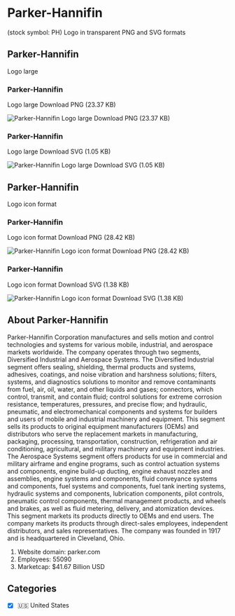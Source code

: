 # Parker-Hannifin
 (stock symbol: PH) Logo in transparent PNG and SVG formats

## Parker-Hannifin
 Logo large

### Parker-Hannifin
 Logo large Download PNG (23.37 KB)

![Parker-Hannifin
 Logo large Download PNG (23.37 KB)](/img/orig/PH_BIG-fd7cc534.png)

### Parker-Hannifin
 Logo large Download SVG (1.05 KB)

![Parker-Hannifin
 Logo large Download SVG (1.05 KB)](/img/orig/PH_BIG-53571508.svg)

## Parker-Hannifin
 Logo icon format

### Parker-Hannifin
 Logo icon format Download PNG (28.42 KB)

![Parker-Hannifin
 Logo icon format Download PNG (28.42 KB)](/img/orig/PH-b83efa54.png)

### Parker-Hannifin
 Logo icon format Download SVG (1.38 KB)

![Parker-Hannifin
 Logo icon format Download SVG (1.38 KB)](/img/orig/PH-55c123bb.svg)

## About Parker-Hannifin


Parker-Hannifin Corporation manufactures and sells motion and control technologies and systems for various mobile, industrial, and aerospace markets worldwide. The company operates through two segments, Diversified Industrial and Aerospace Systems. The Diversified Industrial segment offers sealing, shielding, thermal products and systems, adhesives, coatings, and noise vibration and harshness solutions; filters, systems, and diagnostics solutions to monitor and remove contaminants from fuel, air, oil, water, and other liquids and gases; connectors, which control, transmit, and contain fluid; control solutions for extreme corrosion resistance, temperatures, pressures, and precise flow; and hydraulic, pneumatic, and electromechanical components and systems for builders and users of mobile and industrial machinery and equipment. This segment sells its products to original equipment manufacturers (OEMs) and distributors who serve the replacement markets in manufacturing, packaging, processing, transportation, construction, refrigeration and air conditioning, agricultural, and military machinery and equipment industries. The Aerospace Systems segment offers products for use in commercial and military airframe and engine programs, such as control actuation systems and components, engine build-up ducting, engine exhaust nozzles and assemblies, engine systems and components, fluid conveyance systems and components, fuel systems and components, fuel tank inerting systems, hydraulic systems and components, lubrication components, pilot controls, pneumatic control components, thermal management products, and wheels and brakes, as well as fluid metering, delivery, and atomization devices. This segment markets its products directly to OEMs and end users. The company markets its products through direct-sales employees, independent distributors, and sales representatives. The company was founded in 1917 and is headquartered in Cleveland, Ohio.

1. Website domain: parker.com
2. Employees: 55090
3. Marketcap: $41.67 Billion USD


## Categories
- [x] 🇺🇸 United States
